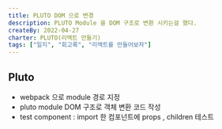 ```yaml
---
title: PLUTO DOM 으로 변경
description: PLUTO Module 을 DOM 구조로 변환 시키는걸 했다.
createBy: 2022-04-27
charter: PLUTO(리액트 만들기)
tags: ["일지", "회고록", "리액트를 만들어보자"]
---
```


## Pluto

-   webpack 으로 module 경로 지정
-   pluto module DOM 구조로 객체 변환 코드 작성
-   test component : import 한 컴포넌트에 props , children 테스트
